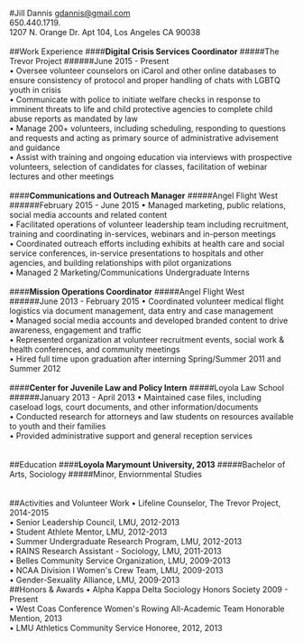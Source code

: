 #Jill Dannis
gdannis@gmail.com <br>
650.440.1719.<br>
1207 N. Orange Dr. Apt 104, Los Angeles CA 90038
<br><br>
##Work Experience
####<b>Digital Crisis Services Coordinator</b>
#####The Trevor Project
######June 2015 - Present
<br>• Oversee volunteer counselors on iCarol and other online databases to ensure consistency of protocol and proper handling of chats with LGBTQ youth in crisis<br>
• Communicate with police to initiate welfare checks in response to imminent threats to life and child protective agencies to complete child abuse reports as mandated by law <br>
• Manage 200+ volunteers, including scheduling, responding to questions and requests and acting as primary source of administrative advisement and guidance
<br>• Assist with training and ongoing education via interviews with prospective volunteers, selection of candidates for classes, facilitation of webinar lectures and other meetings<br><br>
####<b>Communications and Outreach Manager</b>
#####Angel Flight West
######February 2015 - June 2015
• Managed marketing, public relations, social media accounts and related content
<br>• Facilitated operations of volunteer leadership team including recruitment, training and coordinating in-services, webinars and in-person meetings 
<br>•  Coordinated outreach efforts including exhibits at health care and social service conferences, in-service presentations to hospitals and other agencies, and building relationships with pilot organizations 
<br>•  Managed 2 Marketing/Communications Undergraduate Interns<br><br>
####<b>Mission Operations Coordinator</b>
#####Angel Flight West
######June 2013 - February 2015
• Coordinated volunteer medical flight logistics via document management, data entry and case management
<br>• Managed social media accounts and developed branded content to drive awareness, engagement and traffic
<br>• Represented organization at volunteer recruitment events, social work & health conferences, and community meetings
<br>•  Hired full time upon graduation after interning Spring/Summer 2011 and Summer 2012<br><br>
####<b>Center for Juvenile Law and Policy Intern</b>
#####Loyola Law School
######January 2013 - April 2013
• Maintained case files, including caseload logs, court documents, and other information/documents
<br>• Conducted research for attorneys and law students on resources available to youth and their families
<br>• Provided administrative support and general reception services<br><br><br>
##Education
####<b>Loyola Marymount University, 2013</b>
#####Bachelor of Arts, Sociology
#####Minor, Enviornmental Studies<br><br><br>
##Activities and Volunteer Work
• Lifeline Counselor, The Trevor Project, 2014-2015 <br>
• Senior Leadership Council, LMU, 2012-2013 <br>
• Student Athlete Mentor, LMU, 2012-2013 <br>
• Summer Undergraduate Research Program, LMU, 2012-2013 <br>
• RAINS Research Assistant - Sociology, LMU, 2011-2013 <br>
• Belles Community Service Organization, LMU, 2009-2013 <br>
• NCAA Division I Women's Crew Team, LMU, 2009-2013 <br>
• Gender-Sexuality Alliance, LMU, 2009-2013 <br>
##Honors & Awards
• Alpha Kappa Delta Sociology Honors Society 2009 - Present <br>
• West Coas Conference Women's Rowing All-Academic Team Honorable Mention, 2013<br>
• LMU Athletics Community Service Honoree, 2012, 2013<br>
